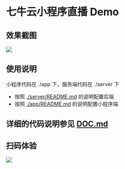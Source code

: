 # 七牛云小程序直播 Demo

## 效果截图
![](http://7xn38i.com1.z0.glb.clouddn.com/wapp/demo.jpg)

## 使用说明
小程序代码在 ./app 下，服务端代码在 ./server 下

* 按照 [./server/README.md](./server/README.md) 的说明配置后端
* 按照 [./app/README.md](./app/README.md) 的说明配置小程序端 

## 详细的代码说明参见 [DOC.md](./app/DOC.md)

## 扫码体验
![](http://7xn38i.com1.z0.glb.clouddn.com/wapp/gh_1c201fa8194f_430.jpg)
